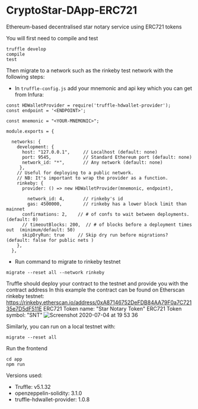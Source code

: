 # CryptoStar-DApp-ERC721

Ethereum-based decentralised star notary service using ERC721 tokens

You will first need to compile and test

```
truffle develop
compile
test
```

Then migrate to a network such as the rinkeby test network with the following steps: 

  * In ```truffle-config.js``` add your mnemonic and api key which you can get from Infura:

  ```
  const HDWalletProvider = require('truffle-hdwallet-provider');
  const endpoint = '<ENDPOINT>';

  const mnemonic = "<YOUR-MNEMONIC>";

  module.exports = {

    networks: {
      development: {
        host: "127.0.0.1",     // Localhost (default: none)
        port: 9545,            // Standard Ethereum port (default: none)
        network_id: "*",       // Any network (default: none)
       },
      // Useful for deploying to a public network.
      // NB: It's important to wrap the provider as a function.
      rinkeby: {
        provider: () => new HDWalletProvider(mnemonic, endpoint),

          network_id: 4,       // rinkeby's id
          gas: 4500000,        // rinkeby has a lower block limit than mainnet
        confirmations: 2,    // # of confs to wait between deployments. (default: 0)
        // timeoutBlocks: 200,  // # of blocks before a deployment times out  (minimum/default: 50)
        skipDryRun: true     // Skip dry run before migrations? (default: false for public nets )
      },
    },
  ```
  * Run command to migrate to rinkeby testnet

  ```
  migrate --reset all --network rinkeby

  ```
  
  Truffle should deploy your contract to the testnet and provide you with the contract address
  In this example the contract can be found on Etherscan rinkeby testnet: https://rinkeby.etherscan.io/address/0xA87146752DeFDB84AA79F0a7C72135e7D5dF511E
  ERC721 Token name: "Star Notary Token"
  ERC721 Token symbol:  "SNT"
  ![Screenshot 2020-07-04 at 19 53 36](https://user-images.githubusercontent.com/17296281/86519629-63ca4a80-be34-11ea-89b6-b1c78c762573.png)
  
  Similarly, you can run on a local testnet with: 
  
  ```
  migrate --reset all 
  ```


Run the frontend

```
cd app 
npm run
```

Versions used: 
* Truffle: v5.1.32 
* openzeppelin-solidity: 3.1.0
* truffle-hdwallet-provider: 1.0.8
